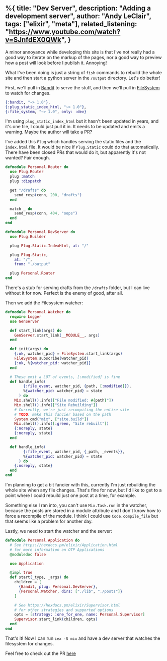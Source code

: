 %{
  title: "Dev Server",
  description: "Adding a development server",
  author: "Andy LeClair",
  tags: ["elixir", "meta"],
  related_listening: "https://www.youtube.com/watch?v=SJnfdEX0QWk",
}
---

A minor annoyance while developing this site is that I've not really had a good way to iterate on the markup of the pages, nor a good way to preview how a post will look before I publish it. Annoying! 

What I've been doing is just a string of `fish` commands to rebuild the whole site and then start a python server in the `/output` directory. Let's do better!

First, we'll pull in [Bandit](https://github.com/mtrudel/bandit) to serve the stuff, and then we'll pull in [FileSystem](https://github.com/falood/file_system) to watch for changes.

```elixir
{:bandit, "~> 1.0"},
{:plug_static_index_html, "~> 1.0"},
{:file_system, "~> 1.0", only: :dev}
```

I'm using `plug_static_index_html` but it hasn't been updated in years, and it's one file, I could just pull it in. It needs to be updated and emits a warning. Maybe the author will take a PR?

I've added this `Plug` which handles serving the static files and the `index.html` file. It would be nice if `Plug.Static` could do that automatically. There have been closed PRs that would do it, but apparently it's not wanted? Fair enough.

```elixir
defmodule Personal.Router do
  use Plug.Router
  plug :match
  plug :dispatch

  get "/drafts" do
    send_resp(conn, 200, "drafts")
  end

  match _ do
    send_resp(conn, 404, "oops")
  end
end

defmodule Personal.DevServer do
  use Plug.Builder

  plug Plug.Static.IndexHtml, at: "/"

  plug Plug.Static,
    at: "/",
    from: "./output"

  plug Personal.Router
end

```

There's a stub for serving drafts from the `/drafts` folder, but I can live without it for now. Perfect is the enemy of good, after all.

Then we add the Filesystem watcher:

```elixir
defmodule Personal.Watcher do
  require Logger
  use GenServer

  def start_link(args) do
    GenServer.start_link(__MODULE__, args)
  end

  def init(args) do
    {:ok, watcher_pid} = FileSystem.start_link(args)
    FileSystem.subscribe(watcher_pid)
    {:ok, %{watcher_pid: watcher_pid}}
  end

  # These emit a LOT of events, [:modified] is fine
  def handle_info(
        {:file_event, watcher_pid, {path, [:modified]}},
        %{watcher_pid: watcher_pid} = state
      ) do
    Mix.shell().info(["File modified: #{path}"])
    Mix.shell().info(["Site Rebuilding"])
    # Currently, we're just recompiling the entire site
    # TODO: make this fancier based on the path
    System.cmd("mix", ["site.build"])
    Mix.shell().info([:green, "Site rebuilt"])
    {:noreply, state}
    {:noreply, state}
  end

  def handle_info(
        {:file_event, watcher_pid, {_path, _events}},
        %{watcher_pid: watcher_pid} = state
      ) do
    {:noreply, state}
  end
end

```

I'm planning to get a bit fancier with this, currently I'm just rebuilding the whole site when any file changes. That's fine for now, but I'd like to get to a point where I could rebuild just one post at a time, for example.

Something else I ran into, you can't use `Mix.Task.run` in the watcher, because the posts are stored in a module attribute and I don't know how to force a recompile of the module. I think I could use `Code.compile_file` but that seems like a problem for another day.

Lastly, we need to start the watcher and the server:

```elixir
defmodule Personal.Application do
  # See https://hexdocs.pm/elixir/Application.html
  # for more information on OTP Applications
  @moduledoc false

  use Application

  @impl true
  def start(_type, _args) do
    children = [
      {Bandit, plug: Personal.DevServer},
      {Personal.Watcher, dirs: ["./lib", "./posts"]}
    ]

    # See https://hexdocs.pm/elixir/Supervisor.html
    # for other strategies and supported options
    opts = [strategy: :one_for_one, name: Personal.Supervisor]
    Supervisor.start_link(children, opts)
  end
end
```

That's it! Now I can run `iex -S mix` and have a dev server that watches the filesystem for changes.

Feel free to check out the PR [here](https://github.com/andyleclair/andyleclair.github.io/pull/3)
